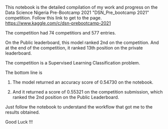 This notebook is the detailed compilation of my work and progress on the Data Science Nigeria Pre-Bootcamp 2021
"DSN_Pre_bootcamp 2021" competition. Follow this link to get to the page. https://www.kaggle.com/c/dsn-prebootcamp-2021

The competition had 74 competitiors and 577 entries.

On the Public leaderboard, this model ranked 2nd on the competition. And at the end of the competition, it ranked 13th position on the private leaderboard.


The competition is a Supervised Learning Classification problem.


The bottom line is

1. The model returned an accuracy score of 0.54730 on the notebook.

2. And it returned a score of 0.55321 on the competition submission, which ranked the 2nd position on the Public Leaderboard. 

Just follow the notebook to understand the workflow that got me to the results obtained.

Good Luck !!!